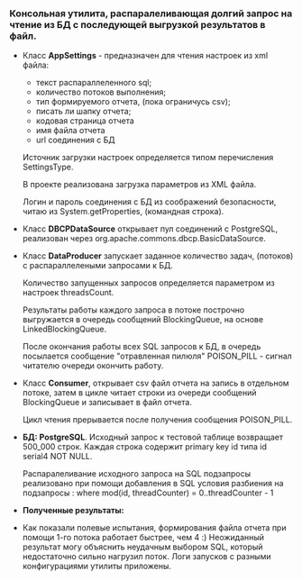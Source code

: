 ### Консольная утилита, распаралеливающая долгий запрос на чтение из БД с последующей выгрузкой результатов в файл.

* Класс **AppSettings** - предназначен для чтения настроек из xml файла:
  * текст распараллеленного sql;
  * количество потоков выполнения;
  * тип формируемого отчета, (пока ограничусь csv);
  * писать ли шапку отчета;
  * кодовая страница отчета
  * имя файла отчета
  * url соединения с БД

  Источник загрузки настроек определяется типом перечисления SettingsType.

  В проекте реализована загрузка параметров из XML файла.

  Логин и пароль соединения с БД из соображений безопасности, читаю из System.getProperties, (командная строка).

* Класс **DBCPDataSource** открывает пул соединений с PostgreSQL, реализован через org.apache.commons.dbcp.BasicDataSource.

* Класс **DataProducer** запускает заданное количество задач, (потоков) с распараллелеными запросами к БД.
  
  Количество запущенных запросов определяется параметром из настроек threadsCount.

  Результаты работы каждого запроса в потоке построчно выгружается в очередь сообщений BlockingQueue<String>, на основе LinkedBlockingQueue.

  После окончания работы всех SQL запросов к БД, в очередь посылается сообщение "отравленная пилюля" POISON_PILL - сигнал читателю очереди окончить работу.

* Класс **Consumer**, открывает csv файл отчета на запись в отдельном потоке, затем  в цикле читает строки из очереди сообщений BlockingQueue<String> и записывает в файл отчета.

  Цикл чтения прерывается после получения сообщения POISON_PILL.

* **БД: PostgreSQL**. Исходный запрос к тестовой таблице возвращает 500_000 строк. Каждая строка содержит primary key id типа id serial4 NOT NULL.

  Распаралеливание исходного запроса на SQL подзапросы реализовано при помощи добавления в SQL условия разбиения на подзапросы : where mod(id, threadCounter) = 0..threadCounter - 1
  
* **Полученные результаты:**
* Как показали полевые испытания, формирования файла отчета при помощи 1-го потока работает быстрее, чем 4 :) Неожиданный результат могу объяснить неудачным выбором SQL, который недостаточно сильно нагрузил поток. Логи запусков с разными конфигурациями утилиты приложены. 